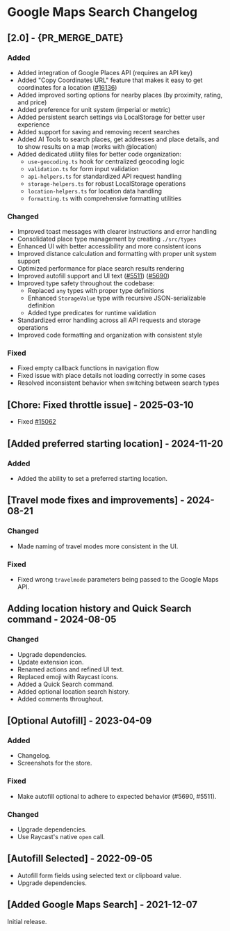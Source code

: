 # Google Maps Search Changelog

## [2.0] - {PR_MERGE_DATE}

### Added

- Added integration of Google Places API (requires an API key)
- Added "Copy Coordinates URL" feature that makes it easy to get coordinates for a location ([#16136](https://github.com/raycast/extensions/issues/16136))
- Added improved sorting options for nearby places (by proximity, rating, and price)
- Added preference for unit system (imperial or metric)
- Added persistent search settings via LocalStorage for better user experience
- Added support for saving and removing recent searches
- Added AI Tools to search places, get addresses and place details, and to show results on a map (works with @location)
- Added dedicated utility files for better code organization:
  - `use-geocoding.ts` hook for centralized geocoding logic
  - `validation.ts` for form input validation
  - `api-helpers.ts` for standardized API request handling
  - `storage-helpers.ts` for robust LocalStorage operations
  - `location-helpers.ts` for location data handling
  - `formatting.ts` with comprehensive formatting utilities

### Changed

- Improved toast messages with clearer instructions and error handling
- Consolidated place type management by creating `./src/types`
- Enhanced UI with better accessibility and more consistent icons
- Improved distance calculation and formatting with proper unit system support
- Optimized performance for place search results rendering
- Improved autofill support and UI text ([#5511](https://github.com/raycast/extensions/issues/5511)) ([#5690](https://github.com/raycast/extensions/issues/5690))
- Improved type safety throughout the codebase:
  - Replaced `any` types with proper type definitions
  - Enhanced `StorageValue` type with recursive JSON-serializable definition
  - Added type predicates for runtime validation
- Standardized error handling across all API requests and storage operations
- Improved code formatting and organization with consistent style

### Fixed

- Fixed empty callback functions in navigation flow
- Fixed issue with place details not loading correctly in some cases
- Resolved inconsistent behavior when switching between search types

## [Chore: Fixed throttle issue] - 2025-03-10

- Fixed [#15062](https://github.com/raycast/extensions/issues/15062)

## [Added preferred starting location] - 2024-11-20

### Added

- Added the ability to set a preferred starting location.

## [Travel mode fixes and improvements] - 2024-08-21

### Changed

- Made naming of travel modes more consistent in the UI.

### Fixed

- Fixed wrong `travelmode` parameters being passed to the Google Maps API.

## Adding location history and Quick Search command - 2024-08-05

### Changed

- Upgrade dependencies.
- Update extension icon.
- Renamed actions and refined UI text.
- Replaced emoji with Raycast icons.
- Added a Quick Search command.
- Added optional location search history.
- Added comments throughout.

## [Optional Autofill] - 2023-04-09

### Added

- Changelog.
- Screenshots for the store.

### Fixed

- Make autofill optional to adhere to expected behavior (#5690, #5511).

### Changed

- Upgrade dependencies.
- Use Raycast's native `open` call.

## [Autofill Selected] - 2022-09-05

- Autofill form fields using selected text or clipboard value.
- Upgrade dependencies.

## [Added Google Maps Search] - 2021-12-07

Initial release.
